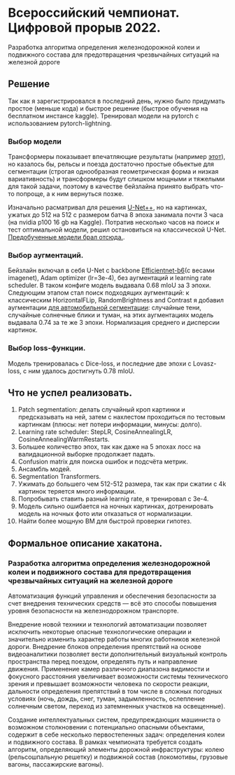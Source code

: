 # Всероссийский чемпионат. Цифровой прорыв 2022.
Разработка алгоритма определения железнодорожной колеи и подвижного состава для предотвращения чрезвычайных ситуаций на железной дороге
## Решение
Так как я зарегистрировался в последний день, нужно было придумать простое (меньше кода) и быстрое решение (быстрое обучения на бесплатном инстансе kaggle). Тренировал модели на pytorch с использованием pytorch-lightning.
### Выбор модели
  Трансформеры показывает впечатляющие результаты (например [этот](https://arxiv.org/abs/2105.15203)), но казалось бы, рельсы и поезда достаточно простые обьектые для сегментации (строгая однообразная геометрическая форма и низкая вариативность) и трансформеры будут слишком мощными и тяжелыми для такой задачи, поэтому в качестве бейзлайна принято выбрать что-то попроще, а к ним вернуться позже.

Изначально расматривал для решения [U-Net++](https://arxiv.org/pdf/1807.10165.pdf), но на картинках, ужатых до 512 на 512 с размером батча 8 эпоха занимала почти 3 часа (на nvidia p100 16 gb на Kaggle).
Потратив несколько часов на поиск и тест оптимальной модели, решил остановиться на классичeской U-Net.
[Предобученные модели брал отсюда.](https://github.com/qubvel/segmentation_models.pytorch#models).
### Выбор аугментаций.
Бейзлайн включал в себя U-Net c backbone [Efficientnet-b6](https://arxiv.org/abs/1905.11946)(с весами imagenet), Adam optimizer (lr=3e-4), без аугментаций и learning rate scheduler. В таком конфиге модель выдавала 0.68 mIoU за 3 эпохи.
Следующим этапом стал поиск подходящих аугментаций: к классическим HorizontalFLip, RandomBrightness and Contrast я добавил аугментации [для автомобильной сегментации](https://github.com/UjjwalSaxena/Automold--Road-Augmentation-Library): случайные тени, случайные солнечные блики и туман, на этих аугментациях
модель выдавала 0.74 за те же 3 эпохи. Нормализация среднего и дисперсии картинок.
### Выбор loss-функции.
Модель тренировалась с Dice-loss, и последние две эпохи с Lovasz-loss, с ним удалось достигнуть 0.78 mIoU.
## Что не успел реализовать.
1. Patch segmentation: делать случайный кроп картинки и предсказывать на ней, затем с нахлестом проходиться по тестовым картинкам (плюсы: нет потери информации, минусы: долго).
2. Learning rate scheduler: StepLR, CosineAnnealingLR, CosineAnnealingWarmRestarts.
3. Большее количество эпох, так как даже на 5 эпохах лосс на валидационной выборке продолжает падать.
4. Confusion matrix для поиска ошибок и подсчёта метрик.
5. Ансамбль модей.
6. Segmentation Transformers.
7. Ужимать до большего чем 512-512 размера, так как при сжатии с 4k картинок теряется много информации.
8. Попробывать ставить разный learnig rate, я тренировал с 3e-4.
9. Модель сильно ошибается на ночных картинках, дотренировать модель на ночных фото или отказаться от нормализации.
10. Найти более мощную ВМ для быстрой проверки гипотез.
## Формальное описание хакатона.

### Разработка алгоритма определения железнодорожной колеи и подвижного состава для предотвращения чрезвычайных ситуаций на железной дороге
Автоматизация функций управления и обеспечения безопасности за счет внедрения технических средств — всё это способы повышения уровня безопасности на железнодорожном транспорте.

Внедрение новой техники и технологий автоматизации позволяет исключить некоторые опасные технологические операции и значительно изменить характер работы многих работников железной дороги. Внедрение блоков определения препятствий на основе видеоаналитики позволяет вести дополнительный визуальный контроль пространства перед поездом, определять путь и направление движения. Применение камер различного диапазона видимости и фокусного расстояния увеличивает возможности системы технического зрения и превышает возможности человека по скорости реакции, дальности определения препятствий в том числе в сложных погодных условиях (ночь, дождь, снег, туман, задымленность, ослепление солнечным светом, переход из затемненных участков на освещенные).

Создание интеллектуальных систем, предупреждающих машиниста о возможном столкновении с потенциально опасными объектами, содержит в себе несколько первостепенных задач: определения колеи и подвижного состава. В рамках чемпионата требуется создать алгоритм, определяющий элементы дорожной инфраструктуры: колею (рельсошпальную решетку) и подвижной состав (локомотивы, грузовые вагоны, пассажирские вагоны).
